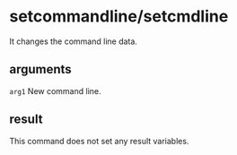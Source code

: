 # setcommandline/setcmdline

It changes the command line data.

## arguments

`arg1` New command line.

## result

This command does not set any result variables.
